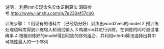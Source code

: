 说明：
利用rnn实现命名实体识别算法
源码参考:http://www.jianshu.com/p/7e233ef57cb6

训练步骤：
1 用现有的语料库（已经切分好）训练出word2vec的model
2 预训练处理语料库得到训练输入和测试输入
3 构建rnn并进行训练，在训练的同时测试准确率
4 根据训练好的model得到可能的序列组合，并利用viterbi算法选择出其中可能性最大的一个序列